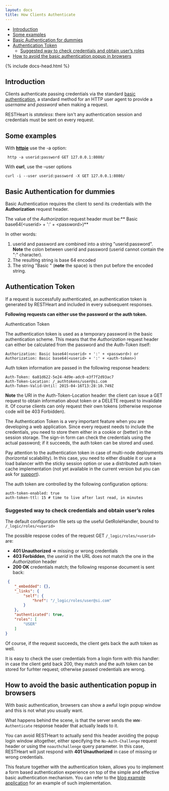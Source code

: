 ```yaml
---
layout: docs
title: How Clients Authenticate
---
```


<div markdown="1" class="d-none d-xl-block col-xl-2 order-last bd-toc">

- [Introduction](#introduction)
- [Some examples](#some-examples)
- [Basic Authentication for dummies](#basic-authentication-for-dummies)
- [Authentication Token](#authentication-token)
    - [Suggested way to check credentials and obtain user’s roles](#suggested-way-to-check-credentials-and-obtain-user%E2%80%99s-roles)
- [How to avoid the basic authentication popup in browsers](#how-to-avoid-the-basic-authentication-popup-in-browsers)

</div>
<div markdown="1" class="col-12 col-md-9 col-xl-8 py-md-3 bd-content">

{% include docs-head.html %} 

## Introduction

Clients authenticate passing credentials via the standard [basic
authentication](https://en.wikipedia.org/wiki/Basic_access_authentication),
a standard method for an HTTP user agent to provide a *username* and
*password* when making a request.

RESTHeart is *stateless*: there isn't any authentication session and
credentials must be sent on every request.

## Some examples

With **[httpie](https://github.com/jkbrzt/httpie)** use the -a option:

``` text
 http -a userid:password GET 127.0.0.1:8080/
```

With **curl**, use the –user options

``` text
curl -i --user userid:password -X GET 127.0.0.1:8080/
```

## Basic Authentication for dummies

Basic Authentication requires the client to send its credentials with
the **Authorization** request header.

The value of the *Authorization* request header must be:** Basic
base64(&lt;userid&gt; + ':' + &lt;password&gt;)**

In other words:

1.  userid and password are combined into a string "userid:password".
    **Note** the colon between userid and password (userid cannot
    contain the ":" character).
2.  The resulting string is base 64 encoded
3.  The string "Basic " (**note** the space) is then put before the
    encoded string.

## Authentication Token

If a request is successfully authenticated, an authentication token is
generated by RESTHeart and included in every subsequent responses.

**Following requests can either use the password or the auth token.**

Authentication Token

The authentication token is used as a temporary password in the basic
authentication scheme. This means that the *Authorization* request
header can either be calculated from the password and the Auth-Token
itself:

`Authorization: Basic base64(<userid> + ':' + <password>) or Authorization: Basic base64(<userid> + ':' + <auth-token>)`

Auth token information are passed in the following response headers:

``` text
Auth-Token: 6a81d622-5e24-4d9e-adc0-e3f7f2d93ac7
Auth-Token-Location: /_authtokens/user@si.com
Auth-Token-Valid-Until: 2015-04-16T13:28:10.749Z
```

**Note** the URI in the Auth-Token-Location header: the client can issue
a GET request to obtain information about token or a DELETE request to
invalidate it. Of course clients can only request their own tokens
(otherwise response code will be 403 Forbidden).

The Authentication Token is a very important feature when you are
developing a web application. Since every request needs to include the
credentials, you need to store them either in a cookie or (better) in
the session storage. The sign-in form can check the credentials using
the actual password; if it succeeds, the auth token can be stored and
used.

Pay attention to the authentication token in case of multi-node
deployments (horizontal scalability). In this case, you need to either
disable it or use a load balancer with the sticky session option or use
a distributed auth token cache implementation (not yet available in the
current version but you can ask
for [support](https://restheart.org/support.html)).

The auth token are controlled by the following configuration options:

``` text
auth-token-enabled: true
auth-token-ttl: 15 # time to live after last read, in minutes
```

### Suggested way to check credentials and obtain user’s roles

The default configuration file sets up the useful GetRoleHandler, bound
to `/_logic/roles/<userid>`

The possible respose codes of the request GET `/_logic/roles/<userid>`
are:

-   **401 Unauthorized** =&gt; missing or wrong credentials
-   **403 Forbidden**, the *userid* in the URL does not match the one in
    the *Authorization* header
-   **200 OK** credentials match; the following response document is
    sent back:

``` json
 {
    "_embedded": {}, 
    "_links": {
        "self": {
            "href": "/_logic/roles/user@si.com"
        }
    }, 
    "authenticated": true, 
    "roles": [
        "USER"
    ]
}
```

Of course, if the request succeeds, the client gets back the auth token
as well.

It is easy to check the user credentials from a login form with this
handler: in case the client getd back 200, they match and the auth token
can be stored for furhter request; otherwise passed credentials are
wrong.

## How to avoid the basic authentication popup in browsers

With basic authentication, browsers can show a awful login popup window
and this is not what you usually want.

What happens behind the scene, is that the server sends
the `WWW-Authenticate` response header that actually leads to it. 

You can avoid RESTHeart to actually send this header avoiding the popup
login window altogether, either specifying
the `No-Auth-Challenge` request header or using
the `noauthchallenge` query parameter. In this case, RESTHeart will just
respond with **401 Unauthorized** in case of missing or wrong
credentials.

This feature together with the authentication token, allows you to
implement a form based authentication experience on top of the simple
and effective basic authentication mechanism. You can refer to the [blog
example
application](https://github.com/softinstigate/restheart-blog-example) for
an example of such implementation.

</div>